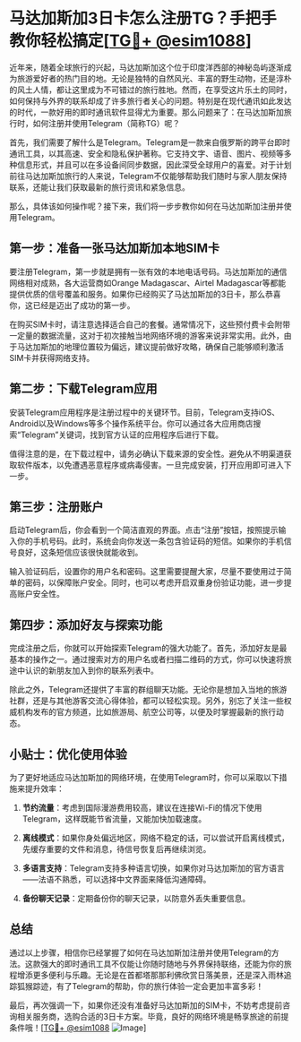 # 马达加斯加3日卡怎么注册TG？手把手教你轻松搞定[[TG💪+ @esim1088](https://t.me/s/esim1088)]

近年来，随着全球旅行的兴起，马达加斯加这个位于印度洋西部的神秘岛屿逐渐成为旅游爱好者的热门目的地。无论是独特的自然风光、丰富的野生动物，还是淳朴的风土人情，都让这里成为不可错过的旅行胜地。然而，在享受这片乐土的同时，如何保持与外界的联系却成了许多旅行者关心的问题。特别是在现代通讯如此发达的时代，一款好用的即时通讯软件显得尤为重要。那么问题来了：在马达加斯加旅行时，如何注册并使用Telegram（简称TG）呢？

首先，我们需要了解什么是Telegram。Telegram是一款来自俄罗斯的跨平台即时通讯工具，以其高速、安全和隐私保护著称。它支持文字、语音、图片、视频等多种信息形式，并且可以在多设备间同步数据，因此深受全球用户的喜爱。对于计划前往马达加斯加旅行的人来说，Telegram不仅能够帮助我们随时与家人朋友保持联系，还能让我们获取最新的旅行资讯和紧急信息。

那么，具体该如何操作呢？接下来，我们将一步步教你如何在马达加斯加注册并使用Telegram。

## 第一步：准备一张马达加斯加本地SIM卡

要注册Telegram，第一步就是拥有一张有效的本地电话号码。马达加斯加的通信网络相对成熟，各大运营商如Orange Madagascar、Airtel Madagascar等都能提供优质的信号覆盖和服务。如果你已经购买了马达加斯加的3日卡，那么恭喜你，这已经是迈出了成功的第一步。

在购买SIM卡时，请注意选择适合自己的套餐。通常情况下，这些预付费卡会附带一定量的数据流量，这对于初次接触当地网络环境的游客来说非常实用。此外，由于马达加斯加的地理位置较为偏远，建议提前做好攻略，确保自己能够顺利激活SIM卡并获得网络支持。

## 第二步：下载Telegram应用

安装Telegram应用程序是注册过程中的关键环节。目前，Telegram支持iOS、Android以及Windows等多个操作系统平台。你可以通过各大应用商店搜索“Telegram”关键词，找到官方认证的应用程序后进行下载。

值得注意的是，在下载过程中，请务必确认下载来源的安全性。避免从不明渠道获取软件版本，以免遭遇恶意程序或病毒侵害。一旦完成安装，打开应用即可进入下一步。

## 第三步：注册账户

启动Telegram后，你会看到一个简洁直观的界面。点击“注册”按钮，按照提示输入你的手机号码。此时，系统会向你发送一条包含验证码的短信。如果你的手机信号良好，这条短信应该很快就能收到。

输入验证码后，设置你的用户名和密码。这里需要提醒大家，尽量不要使用过于简单的密码，以保障账户安全。同时，也可以考虑开启双重身份验证功能，进一步提高账户安全性。

## 第四步：添加好友与探索功能

完成注册之后，你就可以开始探索Telegram的强大功能了。首先，添加好友是最基本的操作之一。通过搜索对方的用户名或者扫描二维码的方式，你可以快速将旅途中认识的新朋友加入到你的联系列表中。

除此之外，Telegram还提供了丰富的群组聊天功能。无论你是想加入当地的旅游社群，还是与其他游客交流心得体验，都可以轻松实现。另外，别忘了关注一些权威机构发布的官方频道，比如旅游局、航空公司等，以便及时掌握最新的旅行动态。

## 小贴士：优化使用体验

为了更好地适应马达加斯加的网络环境，在使用Telegram时，你可以采取以下措施来提升效率：

1. **节约流量**：考虑到国际漫游费用较高，建议在连接Wi-Fi的情况下使用Telegram，这样既能节省流量，又能加快加载速度。
   
2. **离线模式**：如果你身处偏远地区，网络不稳定的话，可以尝试开启离线模式，先缓存重要的文件和消息，待信号恢复后再继续浏览。

3. **多语言支持**：Telegram支持多种语言切换，如果你对马达加斯加的官方语言——法语不熟悉，可以选择中文界面来降低沟通障碍。

4. **备份聊天记录**：定期备份你的聊天记录，以防意外丢失重要信息。

## 总结

通过以上步骤，相信你已经掌握了如何在马达加斯加注册并使用Telegram的方法。这款强大的即时通讯工具不仅能让你随时随地与外界保持联络，还能为你的旅程增添更多便利与乐趣。无论是在首都塔那那利佛欣赏日落美景，还是深入雨林追踪狐猴踪迹，有了Telegram的帮助，你的旅行体验一定会更加丰富多彩！

最后，再次强调一下，如果你还没有准备好马达加斯加的SIM卡，不妨考虑提前咨询相关服务商，选购合适的3日卡方案。毕竟，良好的网络环境是畅享旅途的前提条件哦！[[TG💪+ @esim1088](https://t.me/s/esim1088) ![Image](https://i.postimg.cc/4NQfJmqS/Snipaste-2025-05-13-00-14-12.png)]